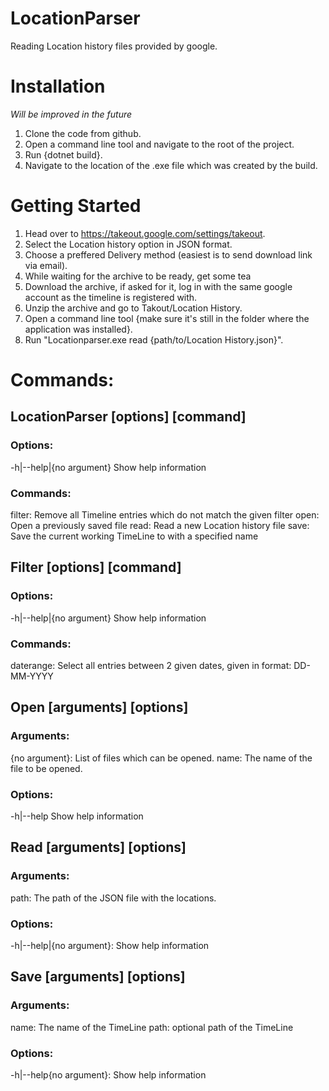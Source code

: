 # LocationParser
Reading Location history files provided by google.

# Installation

*Will be improved in the future*
1. Clone the code from github.
2. Open a command line tool and navigate to the root of the project.
3. Run {dotnet build}.
4. Navigate to the location of the .exe file which was created by the build.

# Getting Started

1. Head over to https://takeout.google.com/settings/takeout.
2. Select the Location history option in JSON format.
3. Choose a preffered Delivery method (easiest is to send download link via email).
4. While waiting for the archive to be ready, get some tea
5. Download the archive, if asked for it, log in with the same google account as the timeline is registered with.
6. Unzip the archive and go to Takout/Location History.
7. Open a command line tool {make sure it's still in the folder where the application was installed}.
8. Run "Locationparser.exe read {path/to/Location History.json}".

# Commands:
 
## LocationParser [options] [command]

### Options:
  -h|--help|{no argument}  Show help information

### Commands:
  filter: Remove all Timeline entries which do not match the given filter
  open:   Open a previously saved file
  read:   Read a new Location history file
  save:   Save the current working TimeLine to with a specified name

## Filter [options] [command]

### Options:
  -h|--help|{no argument}  Show help information

### Commands:
  daterange: Select all entries between 2 given dates, given in format: DD-MM-YYYY

## Open [arguments] [options]

### Arguments:
  {no argument}: List of files which can be opened.
  name:          The name of the file to be opened.

### Options:
  -h|--help  Show help information

## Read [arguments] [options]

### Arguments:
  path: The path of the JSON file with the locations.

### Options:
  -h|--help|{no argument}: Show help information

## Save [arguments] [options]

### Arguments:
  name: The name of the TimeLine
  path: optional path of the TimeLine

### Options:
  -h|--help{no argument}: Show help information